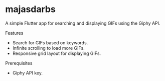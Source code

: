 # majasdarbs

A simple Flutter app for searching and displaying GIFs using the Giphy API.

Features
- Search for GIFs based on keywords.
- Infinite scrolling to load more GIFs.
- Responsive grid layout for displaying GIFs.

Prerequisites
- Giphy API key.
